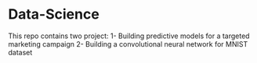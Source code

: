 # Data-Science
This repo contains two project: 
1- Building predictive models for a targeted marketing campaign 
2- Building a convolutional neural network for MNIST dataset
